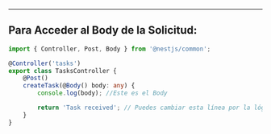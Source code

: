 
---
## Para Acceder al Body de la Solicitud:

```typescript
import { Controller, Post, Body } from '@nestjs/common';

@Controller('tasks')
export class TasksController {
    @Post()
    createTask(@Body() body: any) {
        console.log(body); //Este es el Body

        return 'Task received'; // Puedes cambiar esta línea por la lógica que desees
    }
}
```
